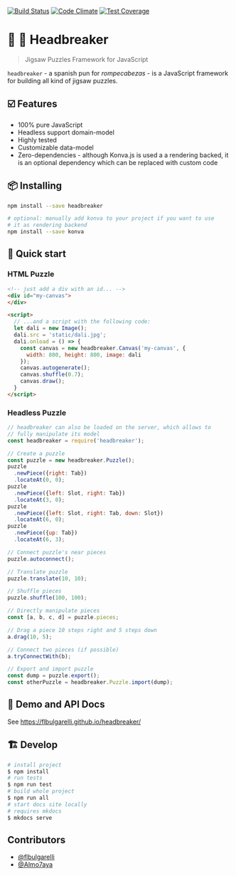 [![Build Status](https://travis-ci.com/flbulgarelli/headbreaker.svg?branch=master)](https://travis-ci.com/flbulgarelli/headbreaker)
[![Code Climate](https://codeclimate.com/github/flbulgarelli/headbreaker/badges/gpa.svg)](https://codeclimate.com/github/flbulgarelli/headbreaker)
[![Test Coverage](https://codeclimate.com/github/flbulgarelli/headbreaker/badges/coverage.svg)](https://codeclimate.com/github/flbulgarelli/headbreaker)

# :jigsaw: :exploding_head: Headbreaker

> Jigsaw Puzzles Framework for JavaScript

`headbreaker` - a spanish pun for _rompecabezas_ - is a JavaScript framework for building all kind of jigsaw puzzles.

## ☑️ Features

 * 100% pure JavaScript
 * Headless support domain-model
 * Highly tested
 * Customizable data-model
 * Zero-dependencies - although Konva.js is used a a rendering backed, it is an optional dependency which can be replaced with custom code

## 📦 Installing

```bash
npm install --save headbreaker

# optional: manually add konva to your project if you want to use
# it as rendering backend
npm install --save konva
```

## 🏁 Quick start

### HTML Puzzle

```html
<!-- just add a div with an id... -->
<div id="my-canvas">
</div>

<script>
  // ...and a script with the following code:
  let dali = new Image();
  dali.src = 'static/dali.jpg';
  dali.onload = () => {
    const canvas = new headbreaker.Canvas('my-canvas', {
      width: 800, height: 800, image: dali
    });
    canvas.autogenerate();
    canvas.shuffle(0.7);
    canvas.draw();
  }
</script>
```

### Headless Puzzle

```javascript
// headbreaker can also be loaded on the server, which allows to
// fully manipulate its model
const headbreaker = require('headbreaker');

// Create a puzzle
const puzzle = new headbreaker.Puzzle();
puzzle
  .newPiece({right: Tab})
  .locateAt(0, 0);
puzzle
  .newPiece({left: Slot, right: Tab})
  .locateAt(3, 0);
puzzle
  .newPiece({left: Slot, right: Tab, down: Slot})
  .locateAt(6, 0);
puzzle
  .newPiece({up: Tab})
  .locateAt(6, 3);

// Connect puzzle's near pieces
puzzle.autoconnect();

// Translate puzzle
puzzle.translate(10, 10);

// Shuffle pieces
puzzle.shuffle(100, 100);

// Directly manipulate pieces
const [a, b, c, d] = puzzle.pieces;

// Drag a piece 10 steps right and 5 steps down
a.drag(10, 5);

// Connect two pieces (if possible)
a.tryConnectWith(b);

// Export and import puzzle
const dump = puzzle.export();
const otherPuzzle = headbreaker.Puzzle.import(dump);
```

## 👀 Demo and API Docs

See https://flbulgarelli.github.io/headbreaker/

## 🏗 Develop

```bash
# install project
$ npm install
# run tests
$ npm run test
# build whole project
$ npm run all
# start docs site locally
# requires mkdocs
$ mkdocs serve
```

## Contributors

* [@flbulgarelli](https://github.com/flbulgarelli)
* [@Almo7aya](https://github.com/Almo7aya)
